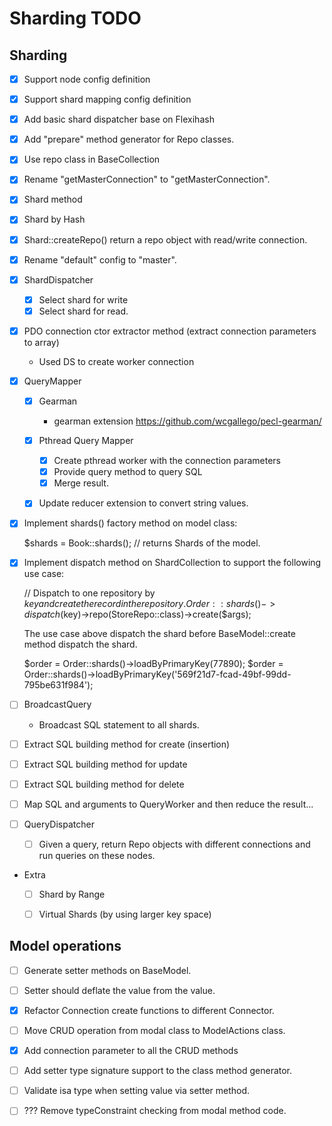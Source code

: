 # Sharding TODO



## Sharding

- [x] Support node config definition
- [x] Support shard mapping config definition
- [x] Add basic shard dispatcher base on Flexihash
- [x] Add "prepare" method generator for Repo classes.
- [x] Use repo class in BaseCollection
- [x] Rename "getMasterConnection" to "getMasterConnection".
- [x] Shard method
- [x] Shard by Hash
- [x] Shard::createRepo() return a repo object with read/write connection.
- [x] Rename "default" config to "master".
- [x] ShardDispatcher
    - [x] Select shard for write
    - [x] Select shard for read.
- [x] PDO connection ctor extractor method (extract connection parameters to array)
    - Used DS to create worker connection
- [x] QueryMapper
    - [x] Gearman
        - gearman extension <https://github.com/wcgallego/pecl-gearman/>
    - [x] Pthread Query Mapper
        - [x] Create pthread worker with the connection parameters
        - [x] Provide query method to query SQL
        - [x] Merge result.
    - [x] Update reducer extension to convert string values.


- [x] Implement shards() factory method on model class:

    $shards = Book::shards(); // returns Shards of the model.

- [x] Implement dispatch method on ShardCollection to support the following use case:

    // Dispatch to one repository by $key and create the record in the repository.
    Order::shards()->dispatch($key)->repo(StoreRepo::class)->create($args);

    The use case above dispatch the shard before BaseModel::create method dispatch the shard.

    $order = Order::shards()->loadByPrimaryKey(77890);
    $order = Order::shards()->loadByPrimaryKey('569f21d7-fcad-49bf-99dd-795be631f984');

- [ ] BroadcastQuery
    - Broadcast SQL statement to all shards.
- [ ] Extract SQL building method for create (insertion)
- [ ] Extract SQL building method for update
- [ ] Extract SQL building method for delete
- [ ] Map SQL and arguments to QueryWorker and then reduce the result...
- [ ] QueryDispatcher
    - [ ] Given a query, return Repo objects with different connections and
            run queries on these nodes.

- Extra
    - [ ] Shard by Range
    - [ ] Virtual Shards (by using larger key space)


## Model operations

- [ ] Generate setter methods on BaseModel.
- [ ] Setter should deflate the value from the value.
- [x] Refactor Connection create functions to different Connector.



- [ ] Move CRUD operation from modal class to ModelActions class.
- [x] Add connection parameter to all the CRUD methods
- [ ] Add setter type signature support to the class method generator.
- [ ] Validate isa type when setting value via setter method.
- [ ] ??? Remove typeConstraint checking from modal method code.
